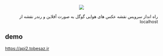 <p align="center"><img src="https://laravel.com/assets/img/components/logo-laravel.svg"></p>

</p>
<p style="direction:rtl">
راه انداز سرویس نقشه عکس های هوایی گوگل به صورت آفلاین و رندر نقشه از localhost
</p>

## demo

https://api2.tobesaz.ir
